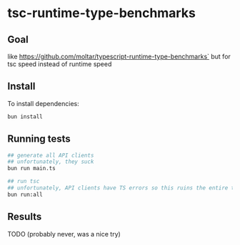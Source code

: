 # tsc-runtime-type-benchmarks

## Goal

like https://github.com/moltar/typescript-runtime-type-benchmarks` but for tsc
speed instead of runtime speed

## Install

To install dependencies:

```bash
bun install
```

## Running tests

```bash
## generate all API clients
## unfortunately, they suck
bun run main.ts
```

```bash
## run tsc
## unfortunately, API clients have TS errors so this ruins the entire thing
bun run:all
```

## Results

TODO (probably never, was a nice try)
